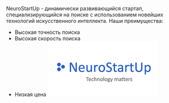 
NeuroStartUp - динамически развивающийся стартап, специализирующийся на поиске с использованием новейших технологий искусственного интеллекта. Наши преимущества:

* Высокая точность поиска
* Высокая скорость поиска
* Низкая цена
![logo](https://github.com/Butt5/NeuroStartUp/blob/master/logo.png?raw=true)

